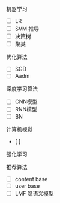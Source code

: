 机器学习
- [ ] LR
- [ ] SVM 推导
- [ ] 决策树
- [ ] 聚类

优化算法
- [ ] SGD
- [ ] Aadm

深度学习算法
- [ ] CNN模型
- [ ] RNN模型
- [ ] BN

计算机视觉
- [ ]

强化学习


推荐算法
- [ ] content base
- [ ] user base
- [ ] LMF 隐语义模型